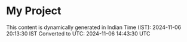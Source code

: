 # My Project

This content is dynamically generated in Indian Time (IST): 2024-11-06 20:13:30 IST
Converted to UTC: 2024-11-06 14:43:30 UTC
